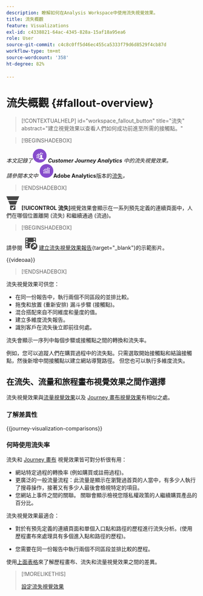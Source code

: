 ```yaml
---
description: 瞭解如何在Analysis Workspace中使用流失視覺效果。
title: 流失概觀
feature: Visualizations
exl-id: c4338821-64ac-4345-828a-15af18a95ea6
role: User
source-git-commit: c4c8c0ff5d46ec455ca5333f79d6d8529f4cb87d
workflow-type: tm+mt
source-wordcount: '358'
ht-degree: 82%

---
```


# 流失概觀 {#fallout-overview}

<!-- markdownlint-disable MD034 -->

>[!CONTEXTUALHELP]
>id="workspace_fallout_button"
>title="流失"
>abstract="建立視覺效果以查看人們如何成功前進至所需的接觸點。"

<!-- markdownlint-enable MD034 -->


>[!BEGINSHADEBOX]

_本文記錄了_![CustomerJourneyAnalytics](/help/assets/icons/CustomerJourneyAnalytics.svg) _**Customer Journey Analytics** 中的流失視覺效果。_<br/>_請參閱本文中 ![AdobeAnalytics](/help/assets/icons/AdobeAnalytics.svg)_**Adobe Analytics**版本的[流失](https://experienceleague.adobe.com/zh-hant/docs/analytics/analyze/analysis-workspace/visualizations/fallout/fallout-flow)_。_

>[!ENDSHADEBOX]

![ConversionFunnel](/help/assets/icons/ConversionFunnel.svg) **[!UICONTROL 流失]**&#x200B;視覺效果會顯示在一系列預先定義的連續頁面中，人們在哪個位置離開 (流失) 和繼續通過 (流過)。


>[!BEGINSHADEBOX]

請參閱 ![VideoCheckedOut](/help/assets/icons/VideoCheckedOut.svg) [建立流失視覺效果報告](https://video.tv.adobe.com/v/345883/?quality=12&learn=on){target="_blank"}的示範影片。

{{videoaa}}

>[!ENDSHADEBOX]


流失視覺效果可供您：

* 在同一份報告中，執行兩個不同區段的並排比較。
* 拖曳和放置 (重新安排) 漏斗步驟 (接觸點)。
* 混合搭配來自不同維度和量度的值。
* 建立多維度流失報告。
* 識別客戶在流失後立即前往何處。

流失會顯示一序列中每個步驟或接觸點之間的轉換和流失率。

例如，您可以追蹤人們在購買過程中的流失點。只需選取開始接觸點和結論接觸點，然後新增中間接觸點以建立網站導覽路徑。 但您也可以執行多維度流失。

## 在流失、流量和旅程畫布視覺效果之間作選擇

流失視覺效果與[流量視覺效果](/help/analysis-workspace/visualizations/c-flow/flow.md)以及 [Journey 畫布視覺效果](/help/analysis-workspace/visualizations/journey-canvas/journey-canvas.md)有相似之處。

### 了解差異性

<!-- Information in this snippet is shared between Journey canvas, Fallout, and Flow visualization docs -->

{{journey-visualization-comparisons}}

### 何時使用流失率

流失和 [Journey 畫布](/help/analysis-workspace/visualizations/journey-canvas/journey-canvas.md) 視覺效果皆可對分析很有用：

* 網站特定過程的轉換率 (例如購買或註冊過程)。
* 更廣泛的一般流量流程：此流量是顯示在瀏覽過首頁的人當中，有多少人執行了搜尋操作，接著又有多少人最後會檢視特定的項目。
* 您網站上事件之間的關聯。 關聯會顯示檢視您隱私權政策的人繼續購買產品的百分比。

流失視覺效果最適合：

* 對於有預先定義的連續頁面和單個入口點和路徑的歷程進行流失分析。(使用歷程畫布來處理具有多個進入點和路徑的歷程)。

* 您需要在同一份報告中執行兩個不同區段並排比較的歷程。

使用[上面表格](#understand-the-differences)來了解歷程畫布、流失和流量視覺效果之間的差異。

>[!MORELIKETHIS]
>
>[設定流失視覺效果](configuring-fallout.md)



